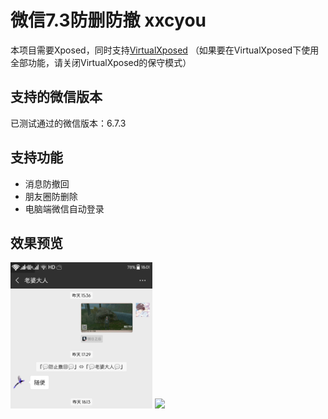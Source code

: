 # 微信7.3防删防撤 xxcyou
本项目需要Xposed，同时支持[VirtualXposed](https://github.com/android-hacker/VirtualXposed) 
（如果要在VirtualXposed下使用全部功能，请关闭VirtualXposed的保守模式）

## 支持的微信版本
已测试通过的微信版本：6.7.3

## 支持功能
- 消息防撤回
- 朋友圈防删除
- 电脑端微信自动登录

## 效果预览
<img src="https://raw.githubusercontent.com/xxcyou/WiFiLu/master/imgjpg/IMG1.jpg" width="45%" />
<img src="https://raw.githubusercontent.com/xxcyou/WiFiLu/master/imgjpg/IMG2.jpg" width="45%" />
